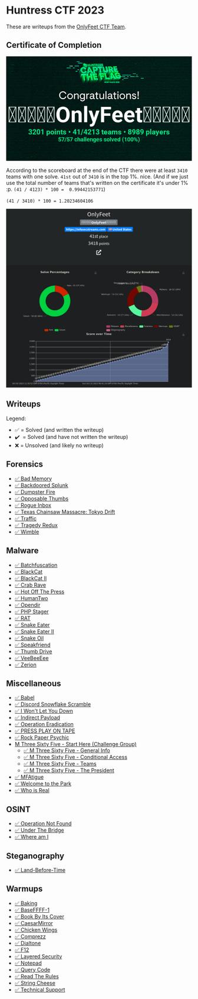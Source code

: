 # Huntress CTF 2023

These are writeups from the [OnlyFeet CTF Team](https://ctftime.org/team/144644).

## Certificate of Completion

![Certificate](./certificate.png)

According to the scoreboard at the end of the CTF there were at least `3410` teams with one solve. `41st` out of `3410` is in the top 1%. nice. (And if we just use the total number of teams that's written on the certificate it's under 1% :p. `(41 / 4123) * 100 =  0.99442153771`)

`(41 / 3410) * 100 = 1.20234604106`

![scoreboard](./scoreboard.png)

## Writeups

Legend:

- ✅ = Solved (and written the writeup)
- ✔️ &nbsp;= Solved (and have not written the writeup)
- ❌ = Unsolved (and likely no writeup)

## Forensics

- [✅ Bad Memory](./forensics/Bad-Memory/README.md)
- [✅ Backdoored Splunk](./forensics/Backdoored-Splunk/README.md)
- [✅ Dumpster Fire](./forensics/Dumpster-Fire/README.md)
- [✅ Opposable Thumbs](./forensics/Opposable-Thumbs/README.md)
- [✅ Rogue Inbox](./forensics/Rogue-Inbox/README.md)
- [✅ Texas Chainsaw Massacre: Tokyo Drift](./forensics/Texas-Chainsaw-Massacre-Tokyo-Drift/README.md)
- [✅ Traffic](./forensics/Traffic/README.md)
- [✅ Tragedy Redux](./forensics/Tragedy-Redux/README.md)
- [✅ Wimble](./forensics/Wimble/README.md)

## Malware

- [✅ Batchfuscation](./malware/Batchfuscation/README.md)
- [✅ BlackCat](./malware/BlackCat/README.md)
- [✅ BlackCat II](./malware/BlackCat-II/README.md)
- [✅ Crab Rave](./malware/Crab-Rave/README.md)
- [✅ Hot Off The Press](./malware/Hot-Off-The-Press/README.md)
- [✅ HumanTwo](./malware/HumanTwo/README.md)
- [✅ Opendir](./malware/Opendir/README.md)
- [✅ PHP Stager](./malware/PHP-Stager/README.md)
- [✅ RAT](./malware/RAT/README.md)
- [✅ Snake Eater](./malware/Snake-Eater/README.md)
- [✅ Snake Eater II](./malware/Snake-Eater-II/README.md)
- [✅ Snake Oil](./malware/Snake-Oil/README.md)
- [✅ Speakfriend](./malware/Speakfriend/README.md)
- [✅ Thumb Drive](./malware/Thumb-Drive/README.md)
- [✅ VeeBeeEee](./malware/VeeBeeEee/README.md)
- [✅ Zerion](./malware/Zerion/README.md)

## Miscellaneous

- [✅ Babel](./miscellaneous/Babel/README.md)
- [✅ Discord Snowflake Scramble](./miscellaneous/Discord-Snowflake-Scramble/README.md)
- [✅ I Won't Let You Down](./miscellaneous/I-Wont-Let-You-Down/README.md)
- [✅ Indirect Payload](./miscellaneous/Indirect-Payload/README.md)
- [✅ Operation Eradication](./miscellaneous/Operation-Eradication/README.md)
- [✅ PRESS PLAY ON TAPE](./miscellaneous/PRESS-PLAY-ON-TAPE/README.md)
- [✅ Rock Paper Psychic](./miscellaneous/Rock-Paper-Psychic/README.md)
- [M Three Sixty Five - Start Here (Challenge Group)](./miscellaneous/M-Three-Sixty-Five-Start-Here/README.md)
  - [✅ M Three Sixty Five - General Info](./miscellaneous/M-Three-Sixty-Five-General-Info/README.md)
  - [✅ M Three Sixty Five - Conditional Access](./miscellaneous/M-Three-Sixty-Five-Conditional-Access/README.md)
  - [✅ M Three Sixty Five - Teams](./miscellaneous/M-Three-Sixty-Five-Teams/README.md)
  - [✅ M Three Sixty Five - The President](./miscellaneous/M-Three-Sixty-Five-The-President/README.md)
- [✅ MFAtigue](./miscellaneous/MFAtigue/README.md)
- [✅ Welcome to the Park](./miscellaneous/Welcome-to-the-Park/README.md)
- [✅ Who is Real](./miscellaneous/Who-is-Real/README.md)

## OSINT

- [✅ Operation Not Found](./osint/Operation-Not-Found/README.md)
- [✅ Under The Bridge](./osint/Under-The-Bridge/README.md)
- [✅ Where am I](./osint/Where-am-I/README.md)

## Steganography

- [✅ Land-Before-Time](./steganography/Land-Before-Time/README.md)

## Warmups

- [✅ Baking](./warmups/Baking/README.md)
- [✅ BaseFFFF-1](./warmups/BaseFFFF-1/README.md)
- [✅ Book By Its Cover](./warmups/Book-By-Its-Cover/README.md)
- [✅ CaesarMirror](./warmups/CaesarMirror/README.md)
- [✅ Chicken Wings](./warmups/Chicken-Wings/README.md)
- [✅ Comprezz](./warmups/Comprezz/README.md)
- [✅ Dialtone](./warmups/Dialtone/README.md)
- [✅ F12](./warmups/F12/README.md)
- [✅ Layered Security](./warmups/Layered-Security/README.md)
- [✅ Notepad](./warmups/Notepad/README.md)
- [✅ Query Code](./warmups/Query-Code/README.md)
- [✅ Read The Rules](./warmups/Read-The-Rules/README.md)
- [✅ String Cheese](./warmups/String-Cheese/README.md)
- [✅ Technical Support](./warmups/Technical-Support/README.md)
